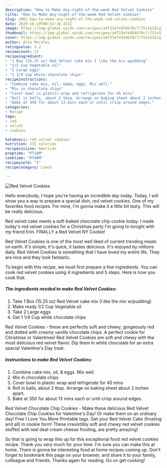 ```yaml
---
description: "How to Make Any-night-of-the-week Red Velvet Cookies"
title: "How to Make Any-night-of-the-week Red Velvet Cookies"
slug: 2062-how-to-make-any-night-of-the-week-red-velvet-cookies
date: 2020-10-19T00:53:18.431Z
image: https://img-global.cpcdn.com/recipes/a4f33efe954b78cf/751x532cq70/red-velvet-cookies-recipe-main-photo.jpg
thumbnail: https://img-global.cpcdn.com/recipes/a4f33efe954b78cf/751x532cq70/red-velvet-cookies-recipe-main-photo.jpg
cover: https://img-global.cpcdn.com/recipes/a4f33efe954b78cf/751x532cq70/red-velvet-cookies-recipe-main-photo.jpg
author: Alta Morales
ratingvalue: 3.2
reviewcount: 13
recipeingredient:
- "1 Box (15.25 oz) Red Velvet cake mix I like the mix wpudding"
- "1/2 Cup Vegetable oil"
- "2 Large eggs"
- "1 1/4 Cup white chocolate chips"
recipeinstructions:
- "Combine cake mix, oil, &amp; eggs. Mix well."
- "Mix in chocolate chips"
- "Cover bowl in plastic wrap and refrigerate for 45 mins"
- "Roll in balls, about 2 tbsp. Arrange on baking sheet about 2 inches apart."
- "Bake at 350 for about 13 mins each or until crisp around edges."
categories:
- Recipe
tags:
- red
- velvet
- cookies

katakunci: red velvet cookies 
nutrition: 231 calories
recipecuisine: American
preptime: "PT16M"
cooktime: "PT40M"
recipeyield: "3"
recipecategory: Lunch

---
```



![Red Velvet Cookies](https://img-global.cpcdn.com/recipes/a4f33efe954b78cf/751x532cq70/red-velvet-cookies-recipe-main-photo.jpg)

Hello everybody, I hope you're having an incredible day today. Today, I will show you a way to prepare a special dish, red velvet cookies. One of my favorites food recipes. For mine, I'm gonna make it a little bit tasty. This will be really delicious.

Red velvet cake meets a soft-baked chocolate chip cookie today. I made today&#39;s red velvet cookies for a Christmas party I&#39;m going to tonight with my friend Erin. FINALLY a Red Velvet NY Cookie!

Red Velvet Cookies is one of the most well liked of current trending meals on earth. It's simple, it's quick, it tastes delicious. It's enjoyed by millions daily. Red Velvet Cookies is something that I have loved my entire life. They are nice and they look fantastic.


To begin with this recipe, we must first prepare a few ingredients. You can cook red velvet cookies using 4 ingredients and 5 steps. Here is how you cook that.

<!--inarticleads1-->

##### The ingredients needed to make Red Velvet Cookies:

1. Take 1 Box (15.25 oz) Red Velvet cake mix (I like the mix w/pudding)
1. Make ready 1/2 Cup Vegetable oil
1. Take 2 Large eggs
1. Get 1 1/4 Cup white chocolate chips


Red Velvet Cookies - these are perfectly soft and chewy, gorgeously red and dotted with creamy vanilla chocolate chips. A perfect cookie for Christmas or Valentines! Red Velvet Cookies are soft and chewy with the most delicious red velvet flavor. Dip them in white chocolate for an extra special Valentine&#39;s Day treat. 

<!--inarticleads2-->

##### Instructions to make Red Velvet Cookies:

1. Combine cake mix, oil, &amp; eggs. Mix well.
1. Mix in chocolate chips
1. Cover bowl in plastic wrap and refrigerate for 45 mins
1. Roll in balls, about 2 tbsp. Arrange on baking sheet about 2 inches apart.
1. Bake at 350 for about 13 mins each or until crisp around edges.


Red Velvet Chocolate Chip Cookies - Make these delicious Red Velvet Chocolate Chip Cookies for Valentine&#39;s Day! Or make them on an ordinary day! Free I Love You More Printable tags. Get your Red Velvet Cake (frosting and all) in cookie form! These irresistibly soft and chewy red velvet cookies stuffed with real deal cream cheese frosting, are pretty amazing! 

So that is going to wrap this up for this exceptional food red velvet cookies recipe. Thank you very much for your time. I'm sure you can make this at home. There is gonna be interesting food at home recipes coming up. Don't forget to bookmark this page on your browser, and share it to your family, colleague and friends. Thanks again for reading. Go on get cooking!
